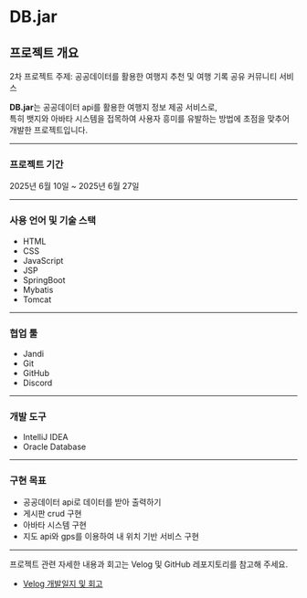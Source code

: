 # DB.jar

## 프로젝트 개요

2차 프로젝트 주제: 공공데이터를 활용한 여행지 추천 및 여행 기록 공유 커뮤니티 서비스

**DB.jar**는 공공데이터 api를 활용한 여행지 정보 제공 서비스로,  
특히 뱃지와 아바타 시스템을 접목하여 사용자 흥미를 유발하는 방법에 초점을 맞추어 개발한 프로젝트입니다.

---

### 프로젝트 기간

2025년 6월 10일 ~ 2025년 6월 27일

---

### 사용 언어 및 기술 스택

- HTML  
- CSS  
- JavaScript
- JSP
- SpringBoot
- Mybatis
- Tomcat
---

### 협업 툴

- Jandi  
- Git  
- GitHub  
- Discord

---

### 개발 도구

- IntelliJ IDEA
- Oracle Database

---

### 구현 목표

- 공공데이터 api로 데이터를 받아 출력하기
- 게시판 crud 구현
- 아바타 시스템 구현
- 지도 api와 gps를 이용하여 내 위치 기반 서비스 구현

---

프로젝트 관련 자세한 내용과 회고는 Velog 및 GitHub 레포지토리를 참고해 주세요.
- [Velog 개발일지 및 회고](https://velog.io/@seoha1ae/series/db.jar)
